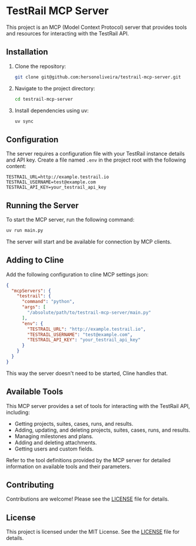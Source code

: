 # TestRail MCP Server

This project is an MCP (Model Context Protocol) server that provides tools and resources for interacting with the TestRail API.

## Installation

1. Clone the repository:
   ```bash
   git clone git@github.com:hersonoliveira/testrail-mcp-server.git
   ```
2. Navigate to the project directory:
   ```bash
   cd testrail-mcp-server
   ```
3. Install dependencies using uv:
   ```bash
   uv sync
   ```

## Configuration

The server requires a configuration file with your TestRail instance details and API key. Create a file named `.env` in the project root with the following content:

```
TESTRAIL_URL=http://example.testrail.io
TESTRAIL_USERNAME=test@example.com
TESTRAIL_API_KEY=your_testrail_api_key
```

## Running the Server

To start the MCP server, run the following command:

```bash
uv run main.py
```

The server will start and be available for connection by MCP clients.

## Adding to Cline

Add the following configuration to cline MCP settings json:

```json
{
  "mcpServers": {
    "testrail": {
      "command": "python",
      "args": [
        "/absolute/path/to/testrail-mcp-server/main.py"
      ],
      "env": {
        "TESTRAIL_URL": "http://example.testrail.io",
        "TESTRAIL_USERNAME": "test@example.com",
        "TESTRAIL_API_KEY": "your_testrail_api_key"
      }
    }
  }
}
```

This way the server doesn't need to be started, Cline handles that.

## Available Tools

This MCP server provides a set of tools for interacting with the TestRail API, including:

- Getting projects, suites, cases, runs, and results.
- Adding, updating, and deleting projects, suites, cases, runs, and results.
- Managing milestones and plans.
- Adding and deleting attachments.
- Getting users and custom fields.

Refer to the tool definitions provided by the MCP server for detailed information on available tools and their parameters.

## Contributing

Contributions are welcome! Please see the [LICENSE](LICENSE) file for details.

## License

This project is licensed under the MIT License. See the [LICENSE](LICENSE) file for details.
